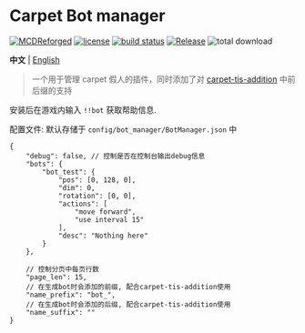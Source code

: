 # Carpet Bot manager

[![MCDReforged](https://img.shields.io/badge/dynamic/json?label=MCDReforged&query=dependencies.mcdreforged&url=https%3A%2F%2Fraw.githubusercontent.com%2FFAS-Server%2FCarpetBotManager%2Fmaster%2Fmcdreforged.plugin.json&style=plastic)](https://github.com/Fallen-Breath/MCDReforged)
[![license](https://img.shields.io/github/license/FAS-Server/CarpetBotManager)](https://github.com/FAS-Server/CarpetBotManager/blob/main/LICENSE)
[![build status](https://img.shields.io/github/workflow/status/FAS-Server/CarpetBotManager/CI%20for%20MCDR%20Plugin?label=build&style=plastic)](https://github.com/FAS-Server/CarpetBotManager/actions)
[![Release](https://img.shields.io/github/v/release/FAS-Server/CarpetBotManager?style=plastic)](https://github.com/FAS-Server/CarpetBotManager/releases/latest)
![total download](https://img.shields.io/github/downloads/FAS-Server/CarpetBotManager/total?label=total%20download&style=plastic)

**中文** | [English](./README_EN.md)

> 一个用于管理 carpet 假人的插件，同时添加了对 [carpet-tis-addition](https://github.com/TISUnion/Carpet-TIS-Addition) 中前后缀的支持

安装后在游戏内输入 `!!bot` 获取帮助信息.

配置文件: 默认存储于 `config/bot_manager/BotManager.json` 中
```json5
{
    "debug": false, // 控制是否在控制台输出debug信息
    "bots": {
        "bot_test": {
            "pos": [0, 128, 0],
            "dim": 0,
            "rotation": [0, 0],
            "actions": [
                "move forward",
                "use interval 15"
            ],
            "desc": "Nothing here"
        }
    },
  
    // 控制分页中每页行数
    "page_len": 15,
    // 在生成bot时会添加的前缀, 配合carpet-tis-addition使用
    "name_prefix": "bot_",
    // 在生成bot时会添加的后缀, 配合carpet-tis-addition使用
    "name_suffix": ""
}
```